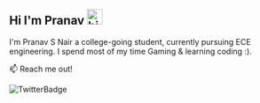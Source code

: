 ## Hi I'm Pranav <img src="https://user-images.githubusercontent.com/1303154/88677602-1635ba80-d120-11ea-84d8-d263ba5fc3c0.gif" width="28px" height="28px" alt="hi">
I'm Pranav S Nair a college-going student, currently pursuing ECE engineering. I spend most of my time Gaming & learning coding :).

📫 Reach me out!

![TwitterBadge](https://img.shields.io/twitter/url?url=https%3A%2F%2Fx.com%2F_PranavSNair&style=for-the-badge&logo=X&labelColor=%23000000&color=%23000000)

